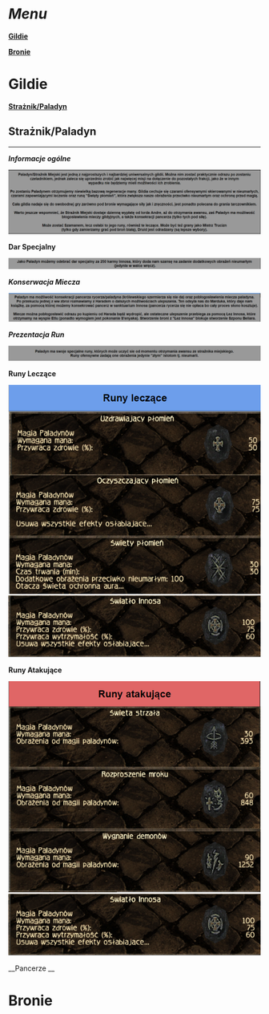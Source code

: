 [gildie_id]: #gildie 
[bronie_id]: #bronie
[paladyn_id]: #strażnik/paladyn
[runy_leczące]: #











# ___Menu___
[__Gildie__][gildie_id]

[__Bronie__][bronie_id]












# Gildie
[__Strażnik/Paladyn__][paladyn_id]
## Strażnik/Paladyn
---
___Informacje ogólne___

![zdjęcie 1](./Przechwytywanie.PNG "Informacje ogólne")

____Dar Specjalny____

![zdjęcie 2](./Przechwytywanie2.PNG "Informacje ogólne") 

___Konserwacja Miecza___

![zdjęcie 3](./Przechwytywanie3.PNG "Informacje ogólne") 

___Prezentacja Run___

![zdjęcie 4](./Przechwytywanie4.PNG "Informacje ogólne") 

__Runy Leczące__

![zdjęcie 5](Przechwytywanie5.PNG) 
![zdjęcie 6](Przechwytywanie6.PNG)

__Runy Atakujące__

![zdjęcie 7](./Przechwytywanie7.PNG "Informacje ogólne")
![zdjęcie 6](./Przechwytywanie6.PNG "Informacje ogólne")

__Pancerze __




# Bronie
